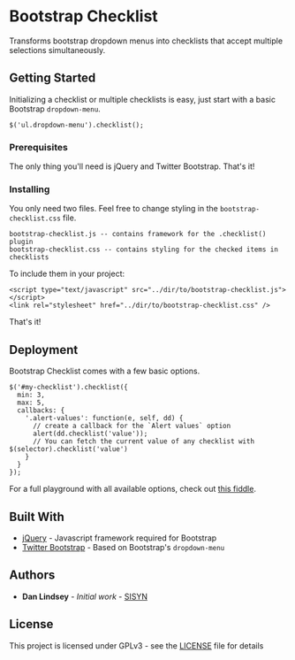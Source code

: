 # Bootstrap Checklist

Transforms bootstrap dropdown menus into checklists that accept multiple selections simultaneously.

## Getting Started

Initializing a checklist or multiple checklists is easy, just start with a basic Bootstrap `dropdown-menu`.

```
$('ul.dropdown-menu').checklist();
```

### Prerequisites

The only thing you'll need is jQuery and Twitter Bootstrap. That's it!

### Installing

You only need two files. Feel free to change styling in the `bootstrap-checklist.css` file.

```
bootstrap-checklist.js -- contains framework for the .checklist() plugin
bootstrap-checklist.css -- contains styling for the checked items in checklists
```

To include them in your project:


    <script type="text/javascript" src="../dir/to/bootstrap-checklist.js"></script>
    <link rel="stylesheet" href="../dir/to/bootstrap-checklist.css" />


That's it!

## Deployment

Bootstrap Checklist comes with a few basic options. 

    $('#my-checklist').checklist({
      min: 3,
      max: 5,
      callbacks: { 
        '.alert-values': function(e, self, dd) { 
          // create a callback for the `Alert values` option
          alert(dd.checklist('value')); 
          // You can fetch the current value of any checklist with $(selector).checklist('value')
        }
      }
    });


For a full playground with all available options, check out [this fiddle](https://jsfiddle.net/fbvwcj6o/).

## Built With

* [jQuery](http://api.jquery.com/) - Javascript framework required for Bootstrap
* [Twitter Bootstrap](https://bootstrapdocs.com/) - Based on Bootstrap's `dropdown-menu`

## Authors

* **Dan Lindsey** - *Initial work* - [SISYN](http://sisyn.com)

## License

This project is licensed under GPLv3 - see the [LICENSE](LICENSE) file for details
